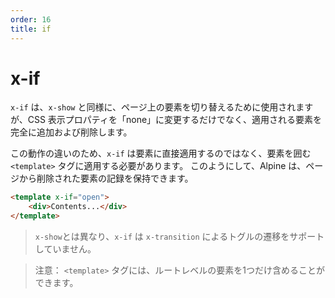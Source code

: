 ```yaml
---
order: 16
title: if
---
```


# x-if

<!-- `x-if` is used for toggling elements on the page, similarly to `x-show`, however it completely adds and removes the element it's applied to rather than just changing its CSS display property to "none". -->

<!-- Because of this difference in behavior, `x-if` should not be applied directly to the element, but instead to a `<template>` tag that encloses the element. This way, Alpine can keep a record of the element once it's removed from the page. -->

`x-if` は、`x-show` と同様に、ページ上の要素を切り替えるために使用されますが、CSS 表示プロパティを「none」に変更するだけでなく、適用される要素を完全に追加および削除します。

この動作の違いのため、`x-if` は要素に直接適用するのではなく、要素を囲む `<template>` タグに適用する必要があります。 このようにして、Alpine は、ページから削除された要素の記録を保持できます。

```html
<template x-if="open">
    <div>Contents...</div>
</template>
```

<!-- > Unlike `x-show`, `x-if`, does NOT support transitioning toggles with `x-transition`. -->

<!-- > Remember: `<template>` tags can only contain one root level element. -->

> `x-show`とは異なり、`x-if` は `x-transition` によるトグルの遷移をサポートしていません。

> 注意： `<template>` タグには、ルートレベルの要素を1つだけ含めることができます。